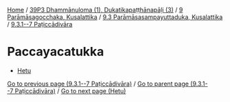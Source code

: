 
[Home](/) / [39P3 Dhammānuloma (1), Dukatikapaṭṭhānapāḷi (3)](../../...md) / [9 Parāmāsagocchaka, Kusalattika](../...md) / [9.3 Parāmāsasampayuttaduka, Kusalattika](...md) / [9.3.1--7 Paṭiccādivāra](../39P3/9/9.3/9.3.1--7.md)

# Paccayacatukka

* [Hetu](Paccayacatukka/Hetu.md)

[Go to previous page (9.3.1--7 Paṭiccādivāra)](../39P3/9/9.3/9.3.1--7.md) / [Go to parent page (9.3.1--7 Paṭiccādivāra)](../39P3/9/9.3/9.3.1--7.md) / [Go to next page (Hetu)](Paccayacatukka/Hetu.md)


